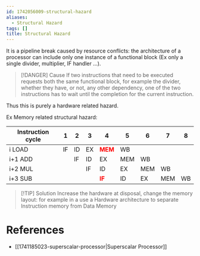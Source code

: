 ```yaml
---
id: 1742056009-structural-hazard
aliases:
  - Structural Hazard
tags: []
title: Structural Hazard
---
```

It is a pipeline break caused by resource conflicts: the architecture of a processor can include only one instance of a 
functional block (Ex only a single divider, multiplier, IF handler ...). 
> [!DANGER] Cause
> If two instructions that need to be executed requests both the same functional block, for example the divider, 
> whether they have, or not, any other dependency, one of the two instructions has to wait until the completion 
> for the current instruction. 

Thus this is purely a hardware related hazard. 

Ex Memory related structural hazard:

| Instruction cycle | 1   | 2   | 3   | 4   | 5   | 6   | 7   | 8   |
|-------------------|-----|-----|-----|-----|-----|-----|-----|-----|
| i LOAD            | IF  | ID  | EX  | <span style="color:red">**MEM**</span> | WB  |     |     |     |
| i+1 ADD           |     | IF  | ID  | EX  | MEM | WB  |     |     |
| i+2 MUL           |     |     | IF  | ID  | EX  | MEM | WB  |     |
| i+3 SUB           |     |     |     | <span style="color:red">**IF**</span>  | ID  | EX  | MEM | WB  |

> [!TIP] Solution
> Increase the hardware at disposal, change the memory layout: for example in a use a Hardware architecture to separate 
> Instruction memory from Data Memory

# References
- [[1741185023-superscalar-processor|Superscalar Processor]]
